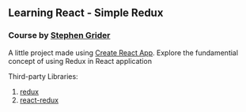 ## Learning React - Simple Redux

### Course by [Stephen Grider](https://github.com/StephenGrider)

A little project made using [Create React App](https://github.com/facebook/create-react-app). Explore the fundamential concept of using Redux in React application

Third-party Libraries:
1. [redux](https://github.com/reduxjs/redux)
2. [react-redux](https://github.com/reduxjs/react-redux)

